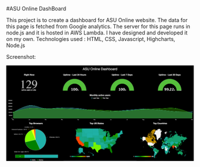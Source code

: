 #ASU Online DashBoard

This project is to create a dashboard for ASU Online website. The data for this page is fetched from Google analytics. The server for this page runs in node.js and it is hosted in AWS Lambda. I have designed and developed it on my own. 
Technologies used : HTML, CSS, Javascript, Highcharts, Node.js

Screenshot:

![Alt text](/dashboardScreenshot.png?raw=true)
